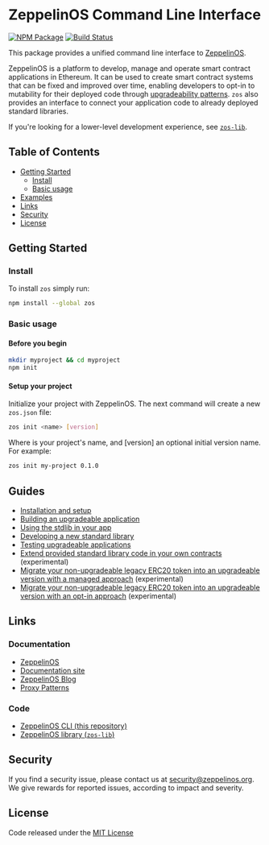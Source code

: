 # ZeppelinOS Command Line Interface
[![NPM Package](https://img.shields.io/npm/v/zos.svg?style=flat-square)](https://www.npmjs.org/package/zos)
[![Build Status](https://travis-ci.org/zeppelinos/zos-cli.svg?branch=master)](https://travis-ci.org/zeppelinos/zos-cli)

This package provides a unified command line interface to [ZeppelinOS](https://zeppelinos.org/).

ZeppelinOS is a platform to develop, manage and operate smart contract applications in Ethereum. It can be used to create smart contract systems that can be fixed and improved over time, enabling developers to opt-in to mutability for their deployed code through [upgradeability patterns](https://blog.zeppelinos.org/proxy-patterns/). `zos` also provides an interface to connect your application code to already deployed standard libraries.

If you're looking for a lower-level development experience, see [`zos-lib`](https://github.com/zeppelinos/zos-lib).

## Table of Contents

- [Getting Started](#getting-started)
  - [Install](#install)
  - [Basic usage](#basic-usage)
- [Examples](#examples)
- [Links](#links)
- [Security](#security)
- [License](#license)

## Getting Started

### Install

To install `zos` simply run:
```sh
npm install --global zos
```

### Basic usage

#### Before you begin
```sh
mkdir myproject && cd myproject
npm init
```

#### Setup your project
Initialize your project with ZeppelinOS. The next command will create a new `zos.json` file:

```sh
zos init <name> [version]
```
Where <name> is your project's name, and [version] an optional initial version name. For example:
```sh
zos init my-project 0.1.0
```


## Guides

- [Installation and setup](https://docs.zeppelinos.org/docs/setup.html)
- [Building an upgradeable application](https://docs.zeppelinos.org/docs/building.html)
- [Using the stdlib in your app](https://docs.zeppelinos.org/docs/using.html)
- [Developing a new standard library](https://docs.zeppelinos.org/docs/developing.html)
- [Testing upgradeable applications](https://docs.zeppelinos.org/docs/testing.html)
- [Extend provided standard library code in your own contracts](https://github.com/zeppelinos/labs/tree/master/extensibility-study#extensibility-study) (experimental)
- [Migrate your non-upgradeable legacy ERC20 token into an upgradeable version with a managed approach](https://github.com/zeppelinos/labs/tree/master/migrating_legacy_token_managed#migrating-legacy-non-upgradeable-token-to-upgradeability-with-managed-strategy) (experimental)
- [Migrate your non-upgradeable legacy ERC20 token into an upgradeable version with an opt-in approach](https://github.com/zeppelinos/labs/tree/master/migrating_legacy_token_opt_in#migrating-legacy-non-upgradeable-token-to-upgradeability-with-opt-in-strategy) (experimental)


## Links

### Documentation
- [ZeppelinOS](http://zeppelinos.org)
- [Documentation site](https://docs.zeppelinos.org)
- [ZeppelinOS Blog](https://blog.zeppelinos.org)
- [Proxy Patterns](https://blog.zeppelinos.org/proxy-patterns)

### Code
- [ZeppelinOS CLI (this repository)](https://github.com/zeppelinos/zos-cli)
- [ZeppelinOS library (`zos-lib`)](https://github.com/zeppelinos/zos-lib)

## Security

If you find a security issue, please contact us at security@zeppelinos.org. We give rewards for reported issues, according to impact and severity.

## License

Code released under the [MIT License](LICENSE)
